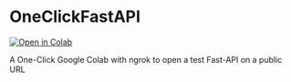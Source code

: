 # OneClickFastAPI

<p dir="auto"><a href="[[https://githubtocolab.com/giswqs/geemap/blob/master/examples/notebooks/35_geemap_colab.ipynb](https://colab.research.google.com/drive/1p7AuBxa12tLwKe1mpn127WeT50cnz__N?usp=sharing)](https://colab.research.google.com/drive/1p7AuBxa12tLwKe1mpn127WeT50cnz__N?usp=sharing)" rel="nofollow"><img src="https://camo.githubusercontent.com/84f0493939e0c4de4e6dbe113251b4bfb5353e57134ffd9fcab6b8714514d4d1/68747470733a2f2f636f6c61622e72657365617263682e676f6f676c652e636f6d2f6173736574732f636f6c61622d62616467652e737667" alt="Open in Colab" data-canonical-src="https://colab.research.google.com/assets/colab-badge.svg" style="max-width: 100%;"></a></p>


A One-Click Google Colab with ngrok to open a test Fast-API on a public URL
